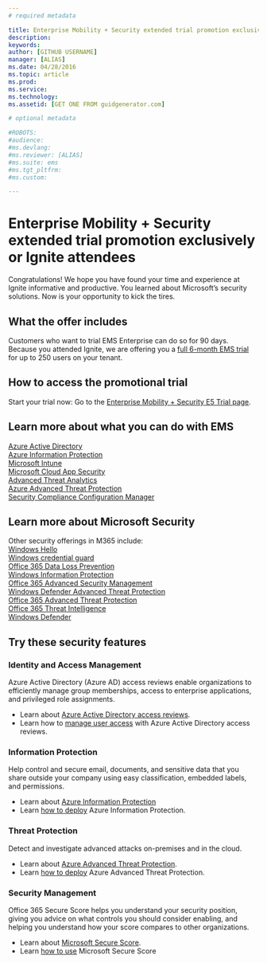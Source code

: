 ```yaml
---
# required metadata

title: Enterprise Mobility + Security extended trial promotion exclusively or Ignite attendees
description:
keywords:
author: [GITHUB USERNAME]
manager: [ALIAS]
ms.date: 04/28/2016
ms.topic: article
ms.prod:
ms.service:
ms.technology:
ms.assetid: [GET ONE FROM guidgenerator.com]

# optional metadata

#ROBOTS:
#audience:
#ms.devlang:
#ms.reviewer: [ALIAS]
#ms.suite: ems
#ms.tgt_pltfrm:
#ms.custom:

---
```

# Enterprise Mobility + Security extended trial promotion exclusively or Ignite attendees
Congratulations!  We hope you have found your time and experience at Ignite informative and productive.  You learned about Microsoft’s security solutions.  Now is your opportunity to kick the tires.  

## What the offer includes
Customers who want to trial EMS Enterprise can do so for 90 days.  Because you attended Ignite, we are offering you a <u>full 6-month EMS trial</u> for up to 250 users on your tenant. 

## How to access the promotional trial
Start your trial now:  Go to the [Enterprise Mobility + Security E5 Trial page](https://signup.microsoft.com/signup/logout?OfferId=87DD2714-D452-48A0-A809-D2F58C4F68B7&pc=24ed2ce8-5193-4e62-99dc-5b9bfb706c9c).

## Learn more about what you can do with EMS
[Azure Active Directory](https://azure.microsoft.com/services/active-directory/)  
[Azure Information Protection](https://azure.microsoft.com/services/information-protection/)  
[Microsoft Intune](https://www.microsoft.com/cloud-platform/microsoft-intune)  
[Microsoft Cloud App Security](https://www.microsoft.com/cloud-platform/cloud-app-security)  
[Advanced Threat Analytics](https://www.microsoft.com/cloud-platform/advanced-threat-analytics)  
[Azure Advanced Threat Protection](https://azure.microsoft.com/features/azure-advanced-threat-protection/)  
[Security Compliance Configuration Manager](https://www.microsoft.com/cloud-platform/system-center-configuration-manager)  

## Learn more about Microsoft Security
Other security offerings in M365 include:  
[Windows Hello](https://www.microsoft.com/windows/windows-hello)  
[Windows credential guard](https://docs.microsoft.com/windows/security/identity-protection/credential-guard/credential-guard)  
[Office 365 Data Loss Prevention](https://docs.microsoft.com/office365/securitycompliance/prevent-data-loss?redirectSourcePath=%252fen-us%252farticle%252fPrevent-data-loss-in-Office-365-6a888faa-c114-4395-b20d-a5b8ebd1ac0c)  
[Windows Information Protection](https://docs.microsoft.com/windows/security/information-protection/windows-information-protection/protect-enterprise-data-using-wip)  
[Office 365 Advanced Security Management](https://blogs.technet.microsoft.com/solutions_advisory_board/2017/01/24/office-365-advanced-security-management-overview-and-demonstration/)  
[Windows Defender Advanced Threat Protection](https://www.microsoft.com/WindowsForBusiness/windows-atp)  
[Office 365 Advanced Threat Protection](https://products.office.com/exchange/online-email-threat-protection)  
[Office 365 Threat Intelligence](https://docs.microsoft.com/office365/securitycompliance/get-started-with-ti?redirectSourcePath=%252fen-us%252farticle%252fget-started-with-office-365-threat-intelligence-38e9b67f-d188-490f-bc91-a1ae4b270441)  
[Windows Defender](https://www.microsoft.com/windows/comprehensive-security)  

## Try these security features

### Identity and Access Management
Azure Active Directory (Azure AD) access reviews enable organizations to efficiently manage group memberships, access to enterprise applications, and privileged role assignments.
- Learn about [Azure Active Directory access reviews](https://docs.microsoft.com/azure/active-directory/governance/access-reviews-overview).
- Learn how to [manage user access](https://docs.microsoft.com/azure/active-directory/active-directory-azure-ad-controls-manage-user-access-with-access-reviews) with Azure Active Directory access reviews. 

### Information Protection
Help control and secure email, documents, and sensitive data that you share outside your company using easy classification, embedded labels, and permissions.  
- Learn about [Azure Information Protection](https://azure.microsoft.com/services/information-protection/)   
- Learn [how to deploy](https://docs.microsoft.com/azure/information-protection/) Azure Information Protection.   

### Threat Protection
Detect and investigate advanced attacks on-premises and in the cloud.
- Learn about [Azure Advanced Threat Protection](https://azure.microsoft.com/features/azure-advanced-threat-protection/).
- Learn [how to deploy](https://docs.microsoft.com/azure-advanced-threat-protection/what-is-atp) Azure Advanced Threat Protection.  

### Security Management
Office 365 Secure Score helps you understand your security position, giving you advice on what controls you should consider enabling, and helping you understand how your score compares to other organizations.
- Learn about [Microsoft Secure Score](https://techcommunity.microsoft.com/t5/Security-Privacy-and-Compliance/Office-365-Secure-Score-is-now-Microsoft-Secure-Score/ba-p/182358).   
- Learn [how to use](https://www.youtube.com/watch?v=DNh9E3MWa7o&t=294s&index=5&list=PL8nfc9haGeb6EssMfvTSRVUi4o3cW1tRh) Microsoft Secure Score  